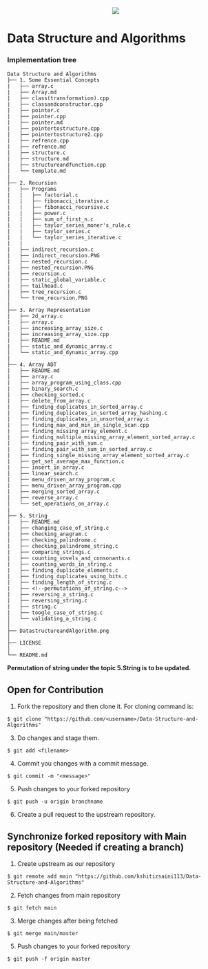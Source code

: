 <div align="center">
  <img src="https://github.com/kshitizsaini113/Data-Structure-and-Algorithms/blob/master/Data%20Structure%20and%20Algorithm.png">
</div>

# Data Structure and Algorithms


### Implementation tree
```
Data Structure and Algorithms
├── 1. Some Essential Concepts
|   ├── array.c                           
|   ├── Array.md                          
|   ├── class(transformation).cpp         
|   ├── classandconstructor.cpp           
|   ├── pointer.c                         
|   ├── pointer.cpp                       
|   ├── pointer.md                        
|   ├── pointertostructure.cpp            
|   ├── pointertostructure2.cpp           
|   ├── refrence.cpp                      
|   ├── refrence.md                       
|   ├── structure.c                       
|   ├── structure.md                      
|   ├── structureandfunction.cpp          
│   └── template.md                       
|
├── 2. Recursion
|   ├── Programs
|   |   ├── factorial.c                   
|   |   ├── fibonacci_iterative.c         
|   |   ├── fibonacci_recursive.c         
|   |   ├── power.c                       
|   |   ├── sum_of_first_n.c              
|   |   ├── taylor_series_moner's_rule.c  
|   |   ├── taylor_series.c               
|   |   └── taylor_series_iterative.c     
|   |
|   ├── indirect_recursion.c              
|   ├── indirect_recursion.PNG            
|   ├── nested_recursion.c                
|   ├── nested_recursion.PNG              
|   ├── recursion.c                       
|   ├── static_global_variable.c           
|   ├── tailhead.c                        
|   ├── tree_recursion.c                  
│   └── tree_recursion.PNG                
|
├── 3. Array Representation
|   ├── 2d_array.c                       
|   ├── array.c                          
|   ├── increasing_array_size.c          
|   ├── increasing_array_size.cpp        
|   ├── README.md                    
|   ├── static_and_dynamic_array.c          
│   └── static_and_dynamic_array.cpp
|
├── 4. Array ADT
|   ├── README.md                      
|   ├── array.c                        
|   ├── array_program_using_class.cpp       
|   ├── binary_search.c           
|   ├── checking_sorted.c                     
|   ├── delete_from_array.c                      
|   ├── finding_duplicates_in_sorted_array.c                   
|   ├── finding_duplicates_in_sorted_array_hashing.c           
|   ├── finding_duplicates_in_unsorted_array.c          
|   ├── finding_max_and_min_in_single_scan.cpp      
|   ├── finding_missing_array_element.c                       
|   ├── finding_multiple_missing_array_element_sorted_array.c           
|   ├── finding_pair_with_sum.c          
|   ├── finding_pair_with_sum_in_sorted_array.c
|   ├── finding_single_missing_array_element_sorted_array.c                     
|   ├── get_set_average_max_function.c           
|   ├── insert_in_array.c         
|   ├── linear_search.c                
|   ├── menu_driven_array_program.c                   
|   ├── menu_driven_array_program.cpp                      
|   ├── merging_sorted_array.c                    
|   ├── reverse_array.c        
│   └── set_operations_on_array.c
|
├── 5. String
|   ├── README.md                     
|   ├── changing_case_of_string.c                       
|   ├── checking_anagram.c         
|   ├── checking_palindrome.c      
|   ├── checking_palindrome_string.c                
|   ├── comparing_strings.c
|   ├── counting_vovels_and_consonants.c      
|   ├── counting_words_in_string.c     
|   ├── finding_duplicate_elements.c      
|   ├── finding_duplicates_using_bits.c                   
|   ├── finding_length_of_string.c            
|   ├── <!--permutations_of_string.c-->                         
|   ├── reversing_a_string.c          
|   ├── reversing_string.c      
|   ├── string.c                 
|   ├── toogle_case_of_string.c       
│   └── validating_a_string.c
│
├── DatastructureandAlgorithm.png        
│
├── LICENSE                              
│
└── README.md                            
```

**Permutation of string under the topic 5.String is to be updated.**

## Open for Contribution

1. Fork the repository and then clone it. For cloning command is:
```
$ git clone "https://github.com/<username>/Data-Structure-and-Algorithms"
```

3. Do changes and stage them.
```
$ git add <filename>
```

4. Commit you changes with a commit message.
```
$ git commit -m "<message>"
```

5. Push changes to your forked repository
```
$ git push -u origin branchname
```
6. Create a pull request to the upstream repository.

## Synchronize forked repository with Main repository (Needed if creating a branch)

1. Create upstream as our repository
```
$ git remote add main "https://github.com/kshitizsaini113/Data-Structure-and-Algorithms"
```

2. Fetch changes from main repository
```
$ git fetch main
```

3. Merge changes after being fetched
```
$ git merge main/master
```

5. Push changes to your forked repository
```
$ git push -f origin master
```
